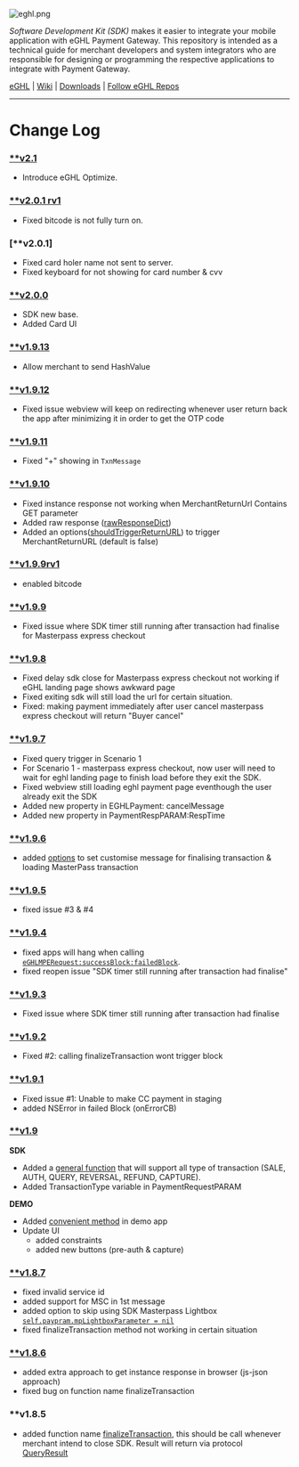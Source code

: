 ![eghl.png](http://e-ghl.com/assets/img/logo.png)

*Software Development Kit (SDK)* makes it easier to integrate your mobile application with eGHL Payment Gateway. This repository is intended as a technical guide for merchant developers and system integrators who are responsible for designing or programming the respective applications to integrate with Payment Gateway.

[eGHL](http://e-ghl.com) | [Wiki](https://bitbucket.org/eghl/ios/wiki/Home) | [Downloads](https://bitbucket.org/eghl/ios/downloads/?tab=tags) | [Follow eGHL Repos](https://bitbucket.org/eghl/follow)

****
# **Change Log** 
### [**v2.1](https://bitbucket.org/eghl/ios/commits/tag/v2.1)
* Introduce eGHL Optimize.

### [**v2.0.1 rv1](https://bitbucket.org/eghl/ios/commits/tag/v2.0.1)
* Fixed bitcode is not fully turn on.

### [**v2.0.1]
* Fixed card holer name not sent to server.
* Fixed keyboard for not showing for card number & cvv

### [**v2.0.0](https://bitbucket.org/eghl/ios/commits/tag/v2.0.0)
* SDK new base.
* Added Card UI

### [**v1.9.13](https://bitbucket.org/eghl/ios/commits/tag/v1.9.13)
* Allow merchant to send HashValue  

### [**v1.9.12](https://bitbucket.org/eghl/ios/commits/tag/v1.9.12)
* Fixed issue webview will keep on redirecting whenever user return back the app after minimizing it in order to get the OTP code  

### [**v1.9.11](https://bitbucket.org/eghl/ios/commits/tag/v1.9.11)
* Fixed "+" showing in `TxnMessage`  

### [**v1.9.10](https://bitbucket.org/eghl/ios/commits/tag/v1.9.10)
* Fixed instance response not working when MerchantReturnUrl Contains GET parameter
* Added raw response ([rawResponseDict](https://bitbucket.org/eghl/ios/src/1c446c60a49748ad36265fb7126a626b924ce0f2/Library/EGHLPayment.h?at=master&fileviewer=file-view-default#EGHLPayment.h-260)) 
* Added an options([shouldTriggerReturnURL](https://bitbucket.org/eghl/ios/src/1c446c60a49748ad36265fb7126a626b924ce0f2/Library/EGHLPayment.h?at=master&fileviewer=file-view-default#EGHLPayment.h-147)) to trigger MerchantReturnURL (default is false)

### [**v1.9.9rv1](https://bitbucket.org/eghl/ios/commits/tag/v1.9.9rv1)
* enabled bitcode

### [**v1.9.9](https://bitbucket.org/eghl/ios/commits/tag/v1.9.9)
* Fixed issue where SDK timer still running after transaction had finalise for Masterpass express checkout

### [**v1.9.8](https://bitbucket.org/eghl/ios/commits/tag/v1.9.8)
* Fixed delay sdk close for Masterpass express checkout not working if eGHL landing page shows awkward page
* Fixed exiting sdk will still load the url for certain situation. 
* Fixed: making payment immediately after user cancel masterpass express checkout will return "Buyer cancel"

### [**v1.9.7](https://bitbucket.org/eghl/ios/commits/tag/v1.9.7)
* Fixed query trigger in Scenario 1
* For Scenario 1 - masterpass express checkout, now user will need to wait for eghl landing page to finish load before they exit the SDK.
* Fixed webview still loading eghl payment page eventhough the user already exit the SDK
* Added new property in EGHLPayment: cancelMessage
* Added new property in PaymentRespPARAM:RespTime

### [**v1.9.6](https://bitbucket.org/eghl/ios/commits/tag/v1.9.6)
* added [options](https://bitbucket.org/eghl/ios/src/80e843168462c8e878b374bbc275050e84657d7a/Library/EGHLPayment.h?fileviewer=file-view-default#EGHLPayment.h-27,28 "view options") to set customise message for finalising transaction & loading MasterPass transaction 

### [**v1.9.5](https://bitbucket.org/eghl/ios/commits/tag/v1.9.5)
* fixed issue #3 & #4 

### [**v1.9.4](https://bitbucket.org/eghl/ios/commits/tag/v1.9.4)
* fixed apps will hang when calling [`eGHLMPERequest:successBlock:failedBlock`](https://bitbucket.org/eghl/ios/src/05484478c5672c89f3de871062555d4e9db4ee4d/Library/EGHLPayment.h?at=master&fileviewer=file-view-default#EGHLPayment.h-30,31,32,33,34,35,36,37,38,39 "View function"). 
* fixed reopen issue "SDK timer still running after transaction had finalise"

### [**v1.9.3](https://bitbucket.org/eghl/ios/commits/tag/v1.9.3)
* Fixed issue where SDK timer still running after transaction had finalise

### [**v1.9.2](https://bitbucket.org/eghl/ios/commits/tag/v1.9.2)
* Fixed #2: calling finalizeTransaction wont trigger block

### [**v1.9.1](https://bitbucket.org/eghl/ios/commits/tag/v1.9.1)
* Fixed issue #1: Unable to make CC payment in staging
* added NSError in failed Block (onErrorCB) 	

### [**v1.9](https://bitbucket.org/eghl/ios/commits/tag/v1.9)
**SDK**

* Added a [general function](https://bitbucket.org/eghl/ios/src/05484478c5672c89f3de871062555d4e9db4ee4d/Library/EGHLPayment.h?at=master&fileviewer=file-view-default#EGHLPayment.h-55,56,57,58,59,60,61,62,63,64,65,66,67 "view changes")  that will support all type of transaction (SALE, AUTH, QUERY, REVERSAL, REFUND, CAPTURE). 
* Added TransactionType variable in PaymentRequestPARAM
    
**DEMO**

* Added [convenient method](https://bitbucket.org/eghl/ios/commits/ddf4fed3379c4bb0e93b9cc4b03815c302a81cf6#chg-eghl/eghl/ShowViewController.h "view functions") in demo app
* Update UI
    * added constraints
    * added new buttons (pre-auth & capture)

### [**v1.8.7](https://bitbucket.org/eghl/ios/commits/tag/v1.8.7)
* fixed invalid service id
* added support for MSC in 1st message
* added option to skip using SDK Masterpass Lightbox [`self.paypram.mpLightboxParameter = nil`](https://bitbucket.org/eghl/ios/src/05484478c5672c89f3de871062555d4e9db4ee4d/eghl/eghl/ViewController.m?at=master&fileviewer=file-view-default#ViewController.m-337,338,339,340,341 "set to nil")
* fixed finalizeTransaction method not working in certain situation 
### [**v1.8.6](https://bitbucket.org/eghl/ios/commits/tag/v1.8.6)
* added extra approach to get instance response in browser (js-json approach)
* fixed bug on function name finalizeTransaction

### **v1.8.5
* added function name [finalizeTransaction](https://bitbucket.org/eghl/ios/src/05484478c5672c89f3de871062555d4e9db4ee4d/eghl/eghl/ShowViewController.m?at=master&fileviewer=file-view-default#ShowViewController.m-167 "View code"), this should be call whenever merchant intend to close SDK. Result will return via protocol [QueryResult](https://bitbucket.org/eghl/ios/src/05484478c5672c89f3de871062555d4e9db4ee4d/eghl/eghl/ViewController.m?at=master&fileviewer=file-view-default#ViewController.m-213 "View code")
